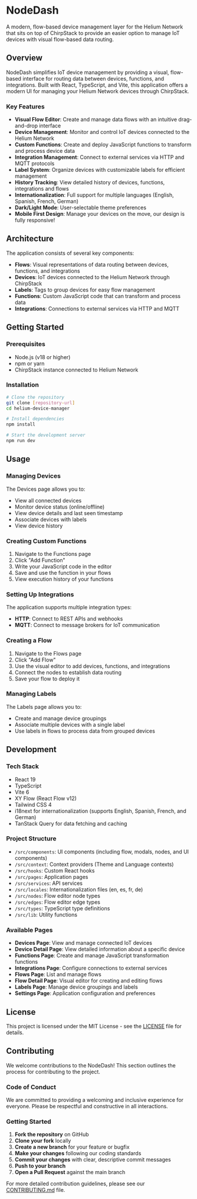 # NodeDash

A modern, flow-based device management layer for the Helium Network that sits on top of ChirpStack to provide an easier option to manage IoT devices with visual flow-based data routing.

## Overview

NodeDash simplifies IoT device management by providing a visual, flow-based interface for routing data between devices, functions, and integrations. Built with React, TypeScript, and Vite, this application offers a modern UI for managing your Helium Network devices through ChirpStack.

### Key Features

- **Visual Flow Editor**: Create and manage data flows with an intuitive drag-and-drop interface
- **Device Management**: Monitor and control IoT devices connected to the Helium Network
- **Custom Functions**: Create and deploy JavaScript functions to transform and process device data
- **Integration Management**: Connect to external services via HTTP and MQTT protocols
- **Label System**: Organize devices with customizable labels for efficient management
- **History Tracking**: View detailed history of devices, functions, integrations and flows
- **Internationalization**: Full support for multiple languages (English, Spanish, French, German)
- **Dark/Light Mode**: User-selectable theme preferences
- **Mobile First Design**: Manage your devices on the move, our design is fully responsive!

## Architecture

The application consists of several key components:

- **Flows**: Visual representations of data routing between devices, functions, and integrations
- **Devices**: IoT devices connected to the Helium Network through ChirpStack
- **Labels**: Tags to group devices for easy flow management
- **Functions**: Custom JavaScript code that can transform and process data
- **Integrations**: Connections to external services via HTTP and MQTT

## Getting Started

### Prerequisites

- Node.js (v18 or higher)
- npm or yarn
- ChirpStack instance connected to Helium Network

### Installation

```bash
# Clone the repository
git clone [repository-url]
cd helium-device-manager

# Install dependencies
npm install

# Start the development server
npm run dev
```

## Usage

### Managing Devices

The Devices page allows you to:

- View all connected devices
- Monitor device status (online/offline)
- View device details and last seen timestamp
- Associate devices with labels
- View device history

### Creating Custom Functions

1. Navigate to the Functions page
2. Click "Add Function"
3. Write your JavaScript code in the editor
4. Save and use the function in your flows
5. View execution history of your functions

### Setting Up Integrations

The application supports multiple integration types:

- **HTTP**: Connect to REST APIs and webhooks
- **MQTT**: Connect to message brokers for IoT communication

### Creating a Flow

1. Navigate to the Flows page
2. Click "Add Flow"
3. Use the visual editor to add devices, functions, and integrations
4. Connect the nodes to establish data routing
5. Save your flow to deploy it

### Managing Labels

The Labels page allows you to:

- Create and manage device groupings
- Associate multiple devices with a single label
- Use labels in flows to process data from grouped devices

## Development

### Tech Stack

- React 19
- TypeScript
- Vite 6
- XY Flow (React Flow v12)
- Tailwind CSS 4
- i18next for internationalization (supports English, Spanish, French, and German)
- TanStack Query for data fetching and caching

### Project Structure

- `/src/components`: UI components (including flow, modals, nodes, and UI components)
- `/src/context`: Context providers (Theme and Language contexts)
- `/src/hooks`: Custom React hooks
- `/src/pages`: Application pages
- `/src/services`: API services
- `/src/locales`: Internationalization files (en, es, fr, de)
- `/src/nodes`: Flow editor node types
- `/src/edges`: Flow editor edge types
- `/src/types`: TypeScript type definitions
- `/src/lib`: Utility functions

### Available Pages

- **Devices Page**: View and manage connected IoT devices
- **Device Detail Page**: View detailed information about a specific device
- **Functions Page**: Create and manage JavaScript transformation functions
- **Integrations Page**: Configure connections to external services
- **Flows Page**: List and manage flows
- **Flow Detail Page**: Visual editor for creating and editing flows
- **Labels Page**: Manage device groupings and labels
- **Settings Page**: Application configuration and preferences

## License

This project is licensed under the MIT License - see the [LICENSE](./LICENSE) file for details.

## Contributing

We welcome contributions to the NodeDash! This section outlines the process for contributing to the project.

### Code of Conduct

We are committed to providing a welcoming and inclusive experience for everyone. Please be respectful and constructive in all interactions.

### Getting Started

1. **Fork the repository** on GitHub
2. **Clone your fork** locally
3. **Create a new branch** for your feature or bugfix
4. **Make your changes** following our coding standards
5. **Commit your changes** with clear, descriptive commit messages
6. **Push to your branch**
7. **Open a Pull Request** against the main branch

For more detailed contribution guidelines, please see our [CONTRIBUTING.md](./CONTRIBUTING.md) file.
